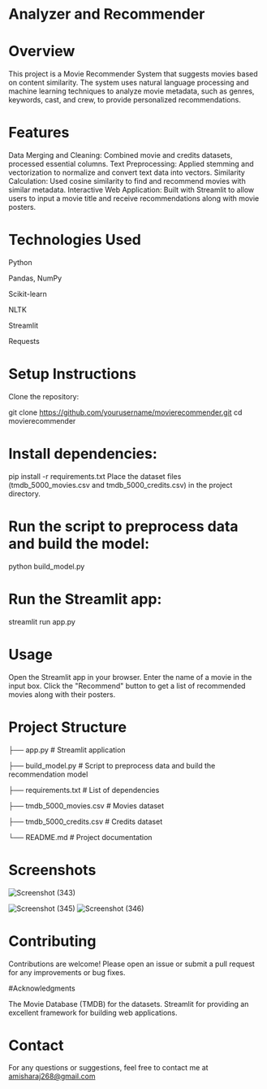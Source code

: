 # Analyzer and Recommender
# Overview

This project is a Movie Recommender System that suggests movies based on content similarity. The system uses natural language processing and machine learning techniques to analyze movie metadata, such as genres, keywords, cast, and crew, to provide personalized recommendations.

# Features

Data Merging and Cleaning: Combined movie and credits datasets, processed essential columns.
Text Preprocessing: Applied stemming and vectorization to normalize and convert text data into vectors.
Similarity Calculation: Used cosine similarity to find and recommend movies with similar metadata.
Interactive Web Application: Built with Streamlit to allow users to input a movie title and receive recommendations along with movie posters.
# Technologies Used

Python

Pandas, NumPy

Scikit-learn

NLTK

Streamlit

Requests

# Setup Instructions

Clone the repository:

git clone https://github.com/yourusername/movierecommender.git
cd movierecommender
# Install dependencies:

pip install -r requirements.txt
Place the dataset files (tmdb_5000_movies.csv and tmdb_5000_credits.csv) in the project directory.
# Run the script to preprocess data and build the model:

python build_model.py
# Run the Streamlit app:

streamlit run app.py
# Usage

Open the Streamlit app in your browser.
Enter the name of a movie in the input box.
Click the "Recommend" button to get a list of recommended movies along with their posters.

# Project Structure


├── app.py              # Streamlit application

├── build_model.py      # Script to preprocess data and build the recommendation model

├── requirements.txt    # List of dependencies

├── tmdb_5000_movies.csv # Movies dataset

├── tmdb_5000_credits.csv # Credits dataset

└── README.md           # Project documentation
# Screenshots


![Screenshot (343)](https://github.com/Amisha-Raj/Movie_Recommender/assets/108174322/47d0c7aa-3a3c-47d6-9bbf-a6f8b224736b)

![Screenshot (345)](https://github.com/Amisha-Raj/Movie_Recommender/assets/108174322/423c7161-e93e-4a5a-9862-ff65ea72b52e)
![Screenshot (346)](https://github.com/Amisha-Raj/Movie_Recommender/assets/108174322/73808d12-ad3b-4d67-a322-4d1b11cc41f0)

# Contributing

Contributions are welcome! Please open an issue or submit a pull request for any improvements or bug fixes.

#Acknowledgments

The Movie Database (TMDB) for the datasets.
Streamlit for providing an excellent framework for building web applications.

# Contact

For any questions or suggestions, feel free to contact me at amisharaj268@gmail.com
 
